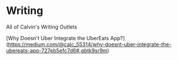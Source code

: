 # Writing
All of Calvin's Writing Outlets


[Why Doesn't Uber Integrate the UberEats App?] (https://medium.com/@calc_55314/why-doesnt-uber-integrate-the-ubereats-app-727eb5efc7d6#.gbtk9sr9m)
